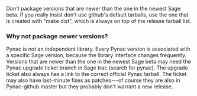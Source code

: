 Don't package versions that are newer than the one in the newest Sage beta. If you really insist don't use github's default tarballs, use the one that is created with "make dist", which is always on top of the release tarball list.

### Why not package newer versions?

Pynac is not an independent library. Every Pynac version is associated with a specific Sage version, because the library interface changes frequently. Versions that are newer than the one in the newest Sage beta may need the Pynac upgrade ticket branch in Sage trac (search for pynac). The upgrade ticket also always has a link to the correct official Pynac tarball. The ticket may also have last-minute fixes as patches---of course they are also in Pynac-github master but they probably don't warrant a new release.
